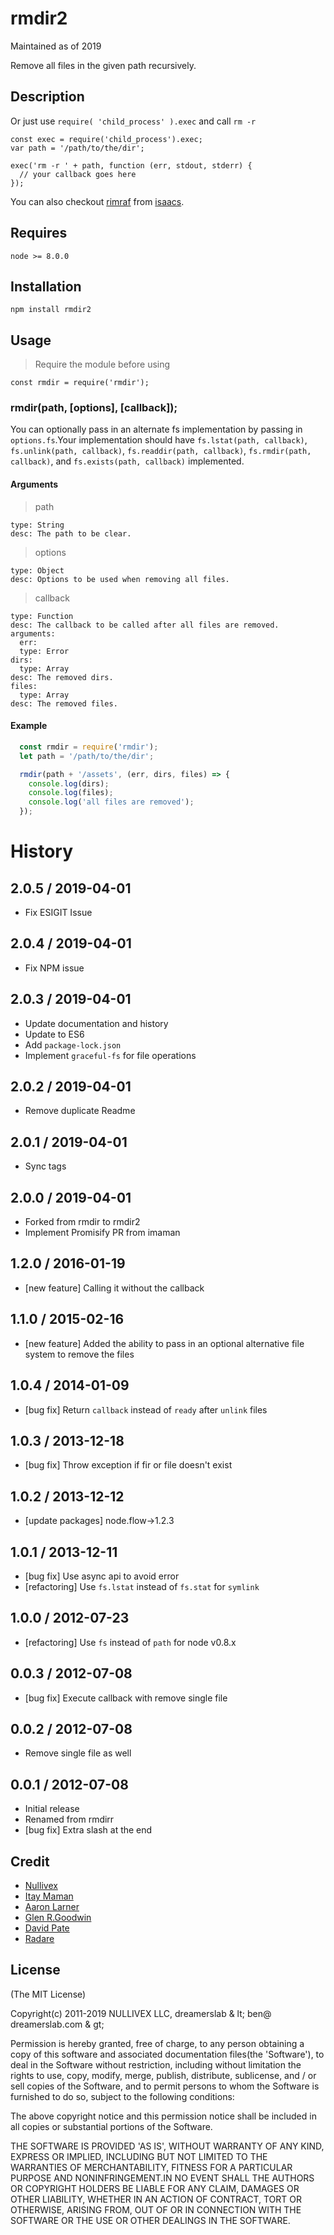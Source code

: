 # rmdir2

Maintained as of 2019

Remove all files in the given path recursively.

## Description

Or just use `require( 'child_process' ).exec` and call `rm -r`

    const exec = require('child_process').exec;
    var path = '/path/to/the/dir';

    exec('rm -r ' + path, function (err, stdout, stderr) {
      // your callback goes here
    });

You can also checkout [rimraf](https://github.com/isaacs/rimraf) from [isaacs](https://github.com/isaacs).

## Requires

    node >= 8.0.0

## Installation

    npm install rmdir2

## Usage

> Require the module before using

    const rmdir = require('rmdir');

### rmdir(path, [options], [callback]);

You can optionally pass in an alternate fs implementation by passing in `options.fs`.Your implementation should have `fs.lstat(path, callback)`, `fs.unlink(path, callback)`, `fs.readdir(path, callback)`, `fs.rmdir(path, callback)`, and `fs.exists(path, callback)` implemented.

#### Arguments

> path

    type: String
    desc: The path to be clear.

> options

    type: Object
    desc: Options to be used when removing all files.

> callback

    type: Function
    desc: The callback to be called after all files are removed.
    arguments:
      err:
      type: Error
    dirs:
      type: Array
    desc: The removed dirs.
    files:
      type: Array
    desc: The removed files.

#### Example

```js
  const rmdir = require('rmdir');
  let path = '/path/to/the/dir';

  rmdir(path + '/assets', (err, dirs, files) => {
    console.log(dirs);
    console.log(files);
    console.log('all files are removed');
  });
```


# History

## 2.0.5 / 2019-04-01
* Fix ESIGIT Issue

## 2.0.4 / 2019-04-01
* Fix NPM issue

## 2.0.3 / 2019-04-01
* Update documentation and history
* Update to ES6
* Add `package-lock.json`
* Implement `graceful-fs` for file operations

## 2.0.2 / 2019-04-01
* Remove duplicate Readme

## 2.0.1 / 2019-04-01
* Sync tags

## 2.0.0 / 2019-04-01
* Forked from rmdir to rmdir2
* Implement Promisify PR from imaman

## 1.2.0 / 2016-01-19
- [new feature] Calling it without the callback

## 1.1.0 / 2015-02-16
- [new feature] Added the ability to pass in an optional alternative file system to remove the files

## 1.0.4 / 2014-01-09
- [bug fix] Return `callback` instead of `ready` after `unlink` files

## 1.0.3 / 2013-12-18
- [bug fix] Throw exception if fir or file doesn't exist

## 1.0.2 / 2013-12-12
- [update packages] node.flow->1.2.3

## 1.0.1 / 2013-12-11
- [bug fix] Use async api to avoid error
- [refactoring] Use `fs.lstat` instead of `fs.stat` for `symlink`

## 1.0.0 / 2012-07-23
- [refactoring] Use `fs` instead of `path` for node v0.8.x

## 0.0.3 / 2012-07-08
- [bug fix] Execute callback with remove single file

## 0.0.2 / 2012-07-08
- Remove single file as well

## 0.0.1 / 2012-07-08
- Initial release
- Renamed from rmdirr
- [bug fix] Extra slash at the end

## Credit

* [Nullivex](https://github.com/nullivex)
* [Itay Maman](https://github.com/imaman)
* [Aaron Larner](https://github.com/alarner)
* [Glen R.Goodwin](https://github.com/arei)
* [David Pate](https://github.com/DavidTPate)
* [Radare](https://github.com/radare)

## License

(The MIT License)

Copyright(c) 2011-2019 NULLIVEX LLC, dreamerslab & lt; ben@ dreamerslab.com & gt;

Permission is hereby granted, free of charge, to any person obtaining a copy of this software and associated documentation files(the 'Software'), to deal in the Software without restriction, including without limitation the rights to use, copy, modify, merge, publish,
distribute, sublicense, and / or sell copies of the Software, and to permit persons to whom the Software is furnished to do so, subject to
the following conditions:

The above copyright notice and this permission notice shall be included in all copies or substantial portions of the Software.

THE SOFTWARE IS PROVIDED 'AS IS', WITHOUT WARRANTY OF ANY KIND,
EXPRESS OR IMPLIED, INCLUDING BUT NOT LIMITED TO THE WARRANTIES OF MERCHANTABILITY, FITNESS FOR A PARTICULAR PURPOSE AND NONINFRINGEMENT.IN NO EVENT SHALL THE AUTHORS OR COPYRIGHT HOLDERS BE LIABLE FOR ANY CLAIM, DAMAGES OR OTHER LIABILITY, WHETHER IN AN ACTION OF CONTRACT,
TORT OR OTHERWISE, ARISING FROM, OUT OF OR IN CONNECTION WITH THE SOFTWARE OR THE USE OR OTHER DEALINGS IN THE SOFTWARE.
